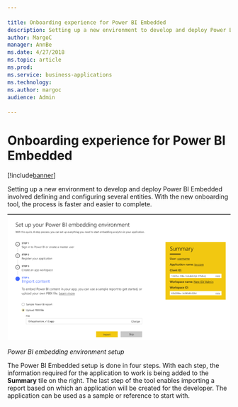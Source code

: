```yaml
---

title: Onboarding experience for Power BI Embedded
description: Setting up a new environment to develop and deploy Power BI Embedded involved defining and configuring several entities.
author: MargoC
manager: AnnBe
ms.date: 4/27/2018
ms.topic: article
ms.prod: 
ms.service: business-applications
ms.technology: 
ms.author: margoc
audience: Admin

---
```

#  Onboarding experience for Power BI Embedded 




[!include[banner](../../../includes/banner.md)]

Setting up a new environment to develop and deploy Power BI Embedded involved
defining and configuring several entities. With the new onboarding tool, the
process is faster and easier to complete.

![A screenshot of Power BI embedding environment setup](media/onboarding-experience-power-bi-embedded-1.png "A screenshot of Power BI embedding environment setup")

*Power BI embedding environment setup*

The Power BI Embedded setup is done in four steps. With each step, the
information required for the application to work is being added to the
**Summary** tile on the right. The last step of the tool enables importing a
report based on which an application will be created for the developer. The
application can be used as a sample or reference to start with.
